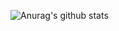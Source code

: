 ![Anurag's github stats](https://github-readme-stats.vercel.app/api?username=ReduxGB&count_private=true)
